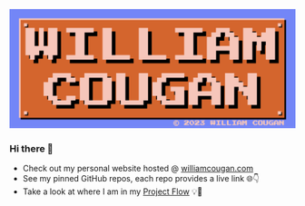 [![Website Screenshot](https://raw.githubusercontent.com/billycougz/billycougz/main/Screenshot%202023-05-06%20at%2011.07.11%20AM.png)](https://williamcougan.com)

### Hi there 👋
- Check out my personal website hosted @ [williamcougan.com](https://williamcougan.com)
- See my pinned GitHub repos, each repo provides a live link 🌐👇
- Take a look at where I am in my [Project Flow](https://github.com/users/billycougz/projects/3/views/1) 💡🚀

<!--
**billycougz/billycougz** is a ✨ _special_ ✨ repository because its `README.md` (this file) appears on your GitHub profile.

Here are some ideas to get you started:

- 🔭 I’m currently working on ...
- 🌱 I’m currently learning ...
- 👯 I’m looking to collaborate on ...
- 🤔 I’m looking for help with ...
- 💬 Ask me about ...
- 📫 How to reach me: ...
- 😄 Pronouns: ...
- ⚡ Fun fact: ...
-->
